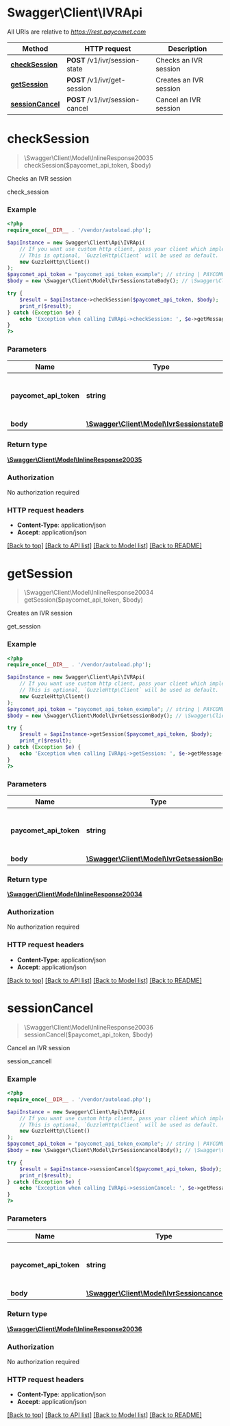 # Swagger\Client\IVRApi

All URIs are relative to *https://rest.paycomet.com*

Method | HTTP request | Description
------------- | ------------- | -------------
[**checkSession**](IVRApi.md#checksession) | **POST** /v1/ivr/session-state | Checks an IVR session
[**getSession**](IVRApi.md#getsession) | **POST** /v1/ivr/get-session | Creates an IVR session
[**sessionCancel**](IVRApi.md#sessioncancel) | **POST** /v1/ivr/session-cancel | Cancel an IVR session

# **checkSession**
> \Swagger\Client\Model\InlineResponse20035 checkSession($paycomet_api_token, $body)

Checks an IVR session

check_session

### Example
```php
<?php
require_once(__DIR__ . '/vendor/autoload.php');

$apiInstance = new Swagger\Client\Api\IVRApi(
    // If you want use custom http client, pass your client which implements `GuzzleHttp\ClientInterface`.
    // This is optional, `GuzzleHttp\Client` will be used as default.
    new GuzzleHttp\Client()
);
$paycomet_api_token = "paycomet_api_token_example"; // string | PAYCOMET API key (Authorization privilege required)
$body = new \Swagger\Client\Model\IvrSessionstateBody(); // \Swagger\Client\Model\IvrSessionstateBody | 

try {
    $result = $apiInstance->checkSession($paycomet_api_token, $body);
    print_r($result);
} catch (Exception $e) {
    echo 'Exception when calling IVRApi->checkSession: ', $e->getMessage(), PHP_EOL;
}
?>
```

### Parameters

Name | Type | Description  | Notes
------------- | ------------- | ------------- | -------------
 **paycomet_api_token** | **string**| PAYCOMET API key (Authorization privilege required) |
 **body** | [**\Swagger\Client\Model\IvrSessionstateBody**](../Model/IvrSessionstateBody.md)|  | [optional]

### Return type

[**\Swagger\Client\Model\InlineResponse20035**](../Model/InlineResponse20035.md)

### Authorization

No authorization required

### HTTP request headers

 - **Content-Type**: application/json
 - **Accept**: application/json

[[Back to top]](#) [[Back to API list]](../../README.md#documentation-for-api-endpoints) [[Back to Model list]](../../README.md#documentation-for-models) [[Back to README]](../../README.md)

# **getSession**
> \Swagger\Client\Model\InlineResponse20034 getSession($paycomet_api_token, $body)

Creates an IVR session

get_session

### Example
```php
<?php
require_once(__DIR__ . '/vendor/autoload.php');

$apiInstance = new Swagger\Client\Api\IVRApi(
    // If you want use custom http client, pass your client which implements `GuzzleHttp\ClientInterface`.
    // This is optional, `GuzzleHttp\Client` will be used as default.
    new GuzzleHttp\Client()
);
$paycomet_api_token = "paycomet_api_token_example"; // string | PAYCOMET API key (Authorization privilege required)
$body = new \Swagger\Client\Model\IvrGetsessionBody(); // \Swagger\Client\Model\IvrGetsessionBody | 

try {
    $result = $apiInstance->getSession($paycomet_api_token, $body);
    print_r($result);
} catch (Exception $e) {
    echo 'Exception when calling IVRApi->getSession: ', $e->getMessage(), PHP_EOL;
}
?>
```

### Parameters

Name | Type | Description  | Notes
------------- | ------------- | ------------- | -------------
 **paycomet_api_token** | **string**| PAYCOMET API key (Authorization privilege required) |
 **body** | [**\Swagger\Client\Model\IvrGetsessionBody**](../Model/IvrGetsessionBody.md)|  | [optional]

### Return type

[**\Swagger\Client\Model\InlineResponse20034**](../Model/InlineResponse20034.md)

### Authorization

No authorization required

### HTTP request headers

 - **Content-Type**: application/json
 - **Accept**: application/json

[[Back to top]](#) [[Back to API list]](../../README.md#documentation-for-api-endpoints) [[Back to Model list]](../../README.md#documentation-for-models) [[Back to README]](../../README.md)

# **sessionCancel**
> \Swagger\Client\Model\InlineResponse20036 sessionCancel($paycomet_api_token, $body)

Cancel an IVR session

session_cancell

### Example
```php
<?php
require_once(__DIR__ . '/vendor/autoload.php');

$apiInstance = new Swagger\Client\Api\IVRApi(
    // If you want use custom http client, pass your client which implements `GuzzleHttp\ClientInterface`.
    // This is optional, `GuzzleHttp\Client` will be used as default.
    new GuzzleHttp\Client()
);
$paycomet_api_token = "paycomet_api_token_example"; // string | PAYCOMET API key (Authorization privilege required)
$body = new \Swagger\Client\Model\IvrSessioncancelBody(); // \Swagger\Client\Model\IvrSessioncancelBody | 

try {
    $result = $apiInstance->sessionCancel($paycomet_api_token, $body);
    print_r($result);
} catch (Exception $e) {
    echo 'Exception when calling IVRApi->sessionCancel: ', $e->getMessage(), PHP_EOL;
}
?>
```

### Parameters

Name | Type | Description  | Notes
------------- | ------------- | ------------- | -------------
 **paycomet_api_token** | **string**| PAYCOMET API key (Authorization privilege required) |
 **body** | [**\Swagger\Client\Model\IvrSessioncancelBody**](../Model/IvrSessioncancelBody.md)|  | [optional]

### Return type

[**\Swagger\Client\Model\InlineResponse20036**](../Model/InlineResponse20036.md)

### Authorization

No authorization required

### HTTP request headers

 - **Content-Type**: application/json
 - **Accept**: application/json

[[Back to top]](#) [[Back to API list]](../../README.md#documentation-for-api-endpoints) [[Back to Model list]](../../README.md#documentation-for-models) [[Back to README]](../../README.md)

